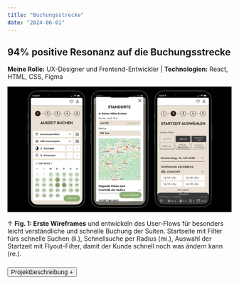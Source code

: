 ```yaml
---
title: "Buchungsstrecke"
date: "2024-06-01"
---
```


## 94% positive Resonanz auf die Buchungsstrecke

<p style="font-size: var(--fs-sm); line-height: var(--lh-base); color: var(--col-gray)"><strong>Meine Rolle:</strong> UX-Designer und Frontend-Entwickler |
<strong>Technologien:</strong> React, HTML, CSS, Figma</p>

![Wireframes für den User-Flow der Buchungsstrecke](../images/Buchungsstrecke_Wireframe.webp)

<p style="font-size: var(--fs-sm)">&#8593; <strong>Fig. 1: Erste Wireframes</strong> und entwickeln des User-Flows für besonders leicht verständliche und schnelle Buchung der Suiten. Startseite mit Filter fürs schnelle Suchen (li.), Schnellsuche per Radius (mi.), Auswahl der Startzeit mit Flyout-Filter, damit der Kunde schnell noch was ändern kann (re.).</p>

<div class="description-button" style="padding-top: 0.5rem; border-top: 1px solid var(--col-lightgray)">
    <button style="font-size: var(--fs-sm); color: var(--col-darkgray); font-weight: var(--fw-bold);">Projektbeschreibung +</button>
</div>

<div class="project-description" style="padding-bottom: 0.5rem; height: 0; overflow: hidden; transition: height 1s ease; interpolate-size: allow-keywords; border-bottom: 1px solid var(--col-lightgray)">

#### Herausforderung

Die alte Buchungsstrecke war unübersichtlich und langsam. Die Kunden haben sich oft beschwert, dass sie nicht schnell genug die gewünschte Suite buchen konnten da sie den Buchungsprozess häufig bei einer Änderung immer wieder neu durchlaufen mussten. Die Herausforderung war es, eine Buchungsstrecke zu entwickeln, die einfach und schnell zu bedienen ist und die Kunden zufriedenstellt, mit der Möglichkeit, die Buchung jederzeit zu ändern.

#### User-Research

- Sammeln und auswerten der **Kundenfeedbacks** und **E-Mails** der letzten 6 Monate (Fig. 3).
- **Interviews** mit den anderen Abteilungen die Kundenkontakt haben, um herauszufinden, was die Kunden am meisten stört und um einen anderen Blickwinkel auf die Erwartungen an die neue Buchungsstrecke zu bekommen.
- Speziell die **Auswahl der Startzeit war ein großes Problem,** da die Kunden oft die falsche Zeit ausgewählt haben und dann die Buchung abbrechen mussten.

#### Umsetzung

1. Erstellen einer Persona auf Basis der eigenen Daten und Abgleich mit KI-Daten (Fig. 2).
2. Erste **einfache Skizzen** wurden auf Basis der Recherche erstellt, um ein **Gefühl** für den User-Flow zu bekommen.
3. **Informationsarchitektur** und **Wireframing** der Hauptseiten für die eigentliche Buchung wurde anschließend in Figma weiter ausgearbeitet (Fig. 1).
4. **Übergabe** der ersten Wireframes an die Grafikabteilung, um die **Gestaltung** der Buchungsstrecke zu optimieren.
5. Das Frontend der Buchungsstrecke programmierte ich auf Basis des ausgearbeiteten Designs in **React, HTML** und **CSS**, danach Übergabe an die Backend-Entwickler.
6. **Pagespeed-Optimierung** wurden ausgeführt, damit die Buchungsstrecke schnell lädt, sowol im Frontend, als auch im Backend.

#### Test und Validierung

- Die Buchungsstrecke wurde seiten- und komponentenweise mit **Heuristic Markup** und dem **5-Sekunden-Test** immer wieder iterativ überprüft und optimiert.
- Die Buchungsstrecke wurde mit **Usability-Tests** durch die Kunden direkt und durch **internes Expertenwissen** validiert.

#### Ergebnis

- **94% positive Resonanz** auf die neue Buchungsstrecke, aufgrund eines großen Live-Tests mit ca. 468 Kunden bei gleichzeitigem Funktionstest der gesamten Filiale.
- **Kaum Beschwerden** mehr im Service-Center über die Buchungsstrecke, die **Kunden sind zufrieden** und buchen schneller und einfacher.
- **Internen Preis** für den besonderen Einsatz, das überwältigende Ergebnis und die gute Zusammenarbeit mit den anderen Abteilungen erhalten.

#### Learnings

- Nur mit **A/B-Tests** und Kundenfeedback kann man sich sicher sein, dass die Buchungsstrecke als einfach und schnell empfunden wird, ausschließlich **auf internes Wissen zu vertrauen reicht nicht aus.**
- **Kundenfeedback**, das auf zuvor geschenkter Saunazeit basiert, ist **nicht immer aussagekräftig,** da die Kunden sich vermutlich nicht trauen, negative Kritik zu äußern.
- **Abteilungsübergreifende Teamarbeit** ist extrem wichtig, da man so zu richtig guten Ergebnissen kommt und nichts Wichtiges übersieht.<br/><br/>

![Erstellen einer Persona für die Buchungsstrecke](../images/Buchungsstrecke_Persona.webp)

<p style="font-size: var(--fs-sm)">&#8593; <strong>Fig. 2: Für die neue Buchungsstrecke</strong> und alle nachfolgenden Projekte habe ich eine <strong>Persona auf Basis eigener Daten</strong> erstellt und mit KI-Daten abgeglichen.</p>

![Erstellen einer Persona für die Buchungsstrecke](../images/Buchungsstrecke_PainPoints.webp)

<p style="font-size: var(--fs-sm)">&#8593; <strong>Fig. 3: Ein halbes Jahr lang,</strong> habe ich zudem alle <strong>E-Mails gesammelt</strong> und bezüglich Probleme bei der Bedienung der alten Buchungsstrecke <strong>ausgewertet,</strong> um diese Pain-Points besonders zu beachten und nicht zu wiederholen.</p>

</div>
